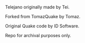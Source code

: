 Telejano originally made by Tei.

Forked from TomazQuake by Tomaz.

Original Quake code by ID Software.

Repo for archival purposes only.
